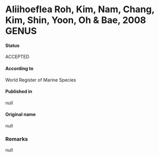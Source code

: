 Aliihoeflea Roh, Kim, Nam, Chang, Kim, Shin, Yoon, Oh & Bae, 2008 GENUS
=======

#### Status
ACCEPTED

#### According to
World Register of Marine Species

#### Published in
null

#### Original name
null

### Remarks
null